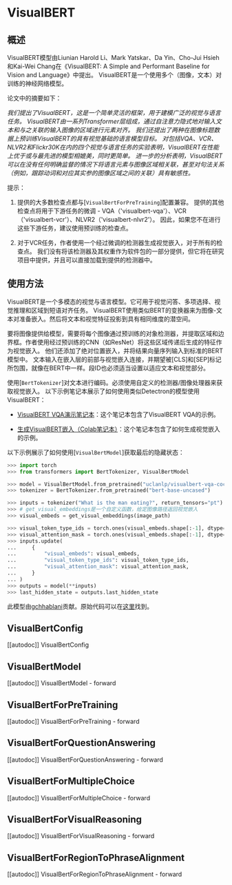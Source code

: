 <!--版权所有2021年The HuggingFace团队。保留所有权利。

根据Apache许可证第2.0版（“许可证”）许可；除非符合许可证中的规定，否则不得使用此文件。
您可以在以下网址获取许可证的副本：

http://www.apache.org/licenses/LICENSE-2.0

除非适用法律要求或书面同意，否则以“按原样”分发的软件不附带任何形式的明示或暗示担保。
有关特定语言的详细信息，请参阅许可证下的限制。

⚠️请注意，此文件的格式为Markdown，但包含我们doc-builder（类似MDX）的特定语法，这可能无法正确渲染在您的Markdown查看器中。

-->

# VisualBERT

## 概述

VisualBERT模型由Liunian Harold Li、Mark Yatskar、Da Yin、Cho-Jui Hsieh和Kai-Wei Chang在《VisualBERT: A Simple and Performant Baseline for Vision and Language》中提出。
VisualBERT是一个使用多个（图像，文本）对训练的神经网络模型。

论文中的摘要如下：

*我们提出了VisualBERT，这是一个简单灵活的框架，用于建模广泛的视觉与语言任务。
VisualBERT由一系列Transformer层组成，通过自注意力隐式地对输入文本和与之关联的输入图像的区域进行元素对齐。
我们还提出了两种在图像标题数据上预训练VisualBERT的具有视觉基础的语言模型目标。
对包括VQA、VCR、NLVR2和Flickr30K在内的四个视觉与语言任务的实验表明，VisualBERT在性能上优于或与最先进的模型相媲美，同时更简单。
进一步的分析表明，VisualBERT可以在没有任何明确监督的情况下将语言元素与图像区域相关联，甚至对句法关系（例如，跟踪动词和对应其实参的图像区域之间的关联）具有敏感性。*

提示：

1. 提供的大多数检查点都与[`VisualBertForPreTraining`]配置兼容。
   提供的其他检查点将用于下游任务的微调 - VQA（'visualbert-vqa'）、VCR（'visualbert-vcr'）、NLVR2（'visualbert-nlvr2'）。
   因此，如果您不在进行这些下游任务，建议使用预训练的检查点。

2. 对于VCR任务，作者使用一个经过微调的检测器生成视觉嵌入，对于所有的检查点。
   我们没有将该检测器及其权重作为软件包的一部分提供，但它将在研究项目中提供，并且可以直接加载到提供的检测器中。

## 使用方法

VisualBERT是一个多模态的视觉与语言模型。它可用于视觉问答、多项选择、视觉推理和区域到短语对齐任务。
VisualBERT使用类似BERT的变换器来为图像-文本对准备嵌入。然后将文本和视觉特征投影到具有相同维度的潜空间。

要将图像提供给模型，需要将每个图像通过预训练的对象检测器，并提取区域和边界框。作者使用经过预训练的CNN（如ResNet）将这些区域传递后生成的特征作为视觉嵌入。
他们还添加了绝对位置嵌入，并将结果向量序列输入到标准的BERT模型中。
文本输入在嵌入层的前部与视觉嵌入连接，并期望被[CLS]和[SEP]标记所包围，就像在BERT中一样。段ID也必须适当设置以适应文本和视觉部分。

使用[`BertTokenizer`]对文本进行编码。必须使用自定义的检测器/图像处理器来获取视觉嵌入。
以下示例笔记本展示了如何使用类似Detectron的模型使用VisualBERT：

- [VisualBERT VQA演示笔记本](https://github.com/huggingface/transformers/tree/main/examples/research_projects/visual_bert)：这个笔记本包含了VisualBERT VQA的示例。

- [生成VisualBERT嵌入（Colab笔记本）](https://colab.research.google.com/drive/1bLGxKdldwqnMVA5x4neY7-l_8fKGWQYI?usp=sharing)：这个笔记本包含了如何生成视觉嵌入的示例。

以下示例展示了如何使用[`VisualBertModel`]获取最后的隐藏状态：

```python
>>> import torch
>>> from transformers import BertTokenizer, VisualBertModel

>>> model = VisualBertModel.from_pretrained("uclanlp/visualbert-vqa-coco-pre")
>>> tokenizer = BertTokenizer.from_pretrained("bert-base-uncased")

>>> inputs = tokenizer("What is the man eating?", return_tensors="pt")
>>> # get_visual_embeddings是一个自定义函数，给定图像路径返回视觉嵌入
>>> visual_embeds = get_visual_embeddings(image_path)

>>> visual_token_type_ids = torch.ones(visual_embeds.shape[:-1], dtype=torch.long)
>>> visual_attention_mask = torch.ones(visual_embeds.shape[:-1], dtype=torch.float)
>>> inputs.update(
...     {
...         "visual_embeds": visual_embeds,
...         "visual_token_type_ids": visual_token_type_ids,
...         "visual_attention_mask": visual_attention_mask,
...     }
... )
>>> outputs = model(**inputs)
>>> last_hidden_state = outputs.last_hidden_state
```

此模型由[gchhablani](https://huggingface.co/gchhablani)贡献。原始代码可以在[这里](https://github.com/uclanlp/visualbert)找到。

## VisualBertConfig

[[autodoc]] VisualBertConfig

## VisualBertModel

[[autodoc]] VisualBertModel
    - forward

## VisualBertForPreTraining

[[autodoc]] VisualBertForPreTraining
    - forward

## VisualBertForQuestionAnswering

[[autodoc]] VisualBertForQuestionAnswering
    - forward

## VisualBertForMultipleChoice

[[autodoc]] VisualBertForMultipleChoice
    - forward

## VisualBertForVisualReasoning

[[autodoc]] VisualBertForVisualReasoning
    - forward

## VisualBertForRegionToPhraseAlignment

[[autodoc]] VisualBertForRegionToPhraseAlignment
    - forward